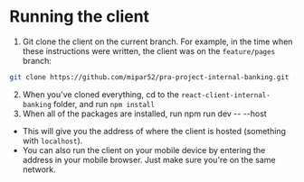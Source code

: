 # Running the client

1. Git clone the client on the current branch. For example, in the time when these instructions were written, the client was on the `feature/pages` branch:

```bash
git clone https://github.com/mipar52/pra-project-internal-banking.git -b feature/pages
```

2. When you've cloned everything, cd to the `react-client-internal-banking` folder, and run `npm install`
3. When all of the packages are installed, run npm run dev -- --host

- This will give you the address of where the client is hosted (something with `localhost`).
- You can also run the client on your mobile device by entering the address in your mobile browser. Just make sure you're on the same network.
